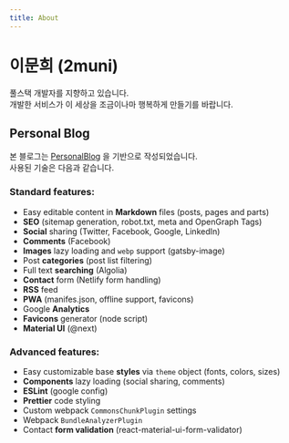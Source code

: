 ```yaml
---
title: About
---
```


# 이문희 (2muni)
풀스택 개발자를 지향하고 있습니다.<br/>
개발한 서비스가 이 세상을 조금이나마 행복하게 만들기를 바랍니다.

## Personal Blog

본 블로그는 [PersonalBlog](https://github.com/greglobinski/gatsby-starter-personal-blog) 을 기반으로 작성되었습니다.<br/>
사용된 기술은 다음과 같습니다.

### Standard features:

* Easy editable content in **Markdown** files (posts, pages and parts)
* **SEO** (sitemap generation, robot.txt, meta and OpenGraph Tags)
* **Social** sharing (Twitter, Facebook, Google, LinkedIn)
* **Comments** (Facebook)
* **Images** lazy loading and `webp` support (gatsby-image)
* Post **categories** (post list filtering)
* Full text **searching** (Algolia)
* **Contact** form (Netlify form handling)
* **RSS** feed
* **PWA** (manifes.json, offline support, favicons)
* Google **Analytics**
* **Favicons** generator (node script)
* **Material UI** (@next)

### Advanced features:

* Easy customizable base **styles** via `theme` object (fonts, colors, sizes)
* **Components** lazy loading (social sharing, comments)
* **ESLint** (google config)
* **Prettier** code styling
* Custom webpack `CommonsChunkPlugin` settings
* Webpack `BundleAnalyzerPlugin`
* Contact **form validation** (react-material-ui-form-validator)
